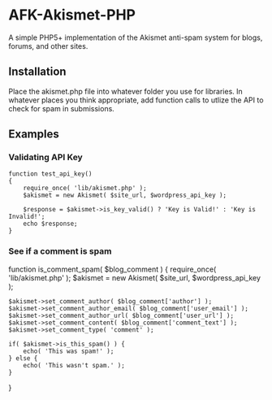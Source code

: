 # AFK-Akismet-PHP
A simple PHP5+ implementation of the Akismet anti-spam system for blogs, forums, and other sites.

## Installation
Place the akismet.php file into whatever folder you use for libraries.
In whatever places you think appropriate, add function calls to utlize the API to check for spam in submissions.

## Examples

### Validating API Key
	function test_api_key()
	{
		require_once( 'lib/akismet.php' );
		$akismet = new Akismet( $site_url, $wordpress_api_key );

		$response = $akismet->is_key_valid() ? 'Key is Valid!' : 'Key is Invalid!';
		echo $response;
	}

### See if a comment is spam
function is_comment_spam( $blog_comment )
{
	require_once( 'lib/akismet.php' );
	$akismet = new Akismet( $site_url, $wordpress_api_key );

	$akismet->set_comment_author( $blog_comment['author'] );
	$akismet->set_comment_author_email( $blog_comment['user_email'] );
	$akismet->set_comment_author_url( $blog_comment['user_url'] );
	$akismet->set_comment_content( $blog_comment['comment_text'] );
	$akismet->set_comment_type( 'comment' );

	if( $akismet->is_this_spam() ) {
		echo( 'This was spam!' );
	} else {
		echo( 'This wasn't spam.' );
	}
}
